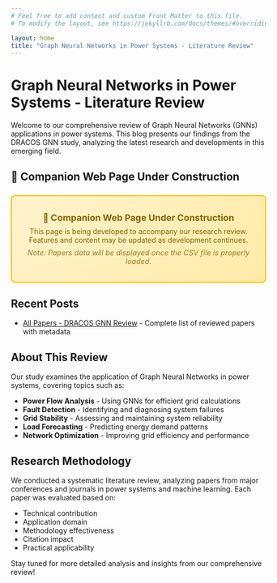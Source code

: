 ```yaml
---
# Feel free to add content and custom Front Matter to this file.
# To modify the layout, see https://jekyllrb.com/docs/themes/#overriding-theme-defaults

layout: home
title: "Graph Neural Networks in Power Systems - Literature Review"
---
```


# Graph Neural Networks in Power Systems - Literature Review

Welcome to our comprehensive review of Graph Neural Networks (GNNs) applications in power systems. This blog presents our findings from the DRACOS GNN study, analyzing the latest research and developments in this emerging field.

## 🚧 **Companion Web Page Under Construction**

<div class="construction-banner">
  <p><strong>🚧 Companion Web Page Under Construction</strong></p>
  <p>This page is being developed to accompany our research review. Features and content may be updated as development continues.</p>
  <p><em>Note: Papers data will be displayed once the CSV file is properly loaded.</em></p>
</div>

## Recent Posts

- [All Papers - DRACOS GNN Review](/all-papers.html) - Complete list of reviewed papers with metadata

## About This Review

Our study examines the application of Graph Neural Networks in power systems, covering topics such as:

- **Power Flow Analysis** - Using GNNs for efficient grid calculations
- **Fault Detection** - Identifying and diagnosing system failures
- **Grid Stability** - Assessing and maintaining system reliability
- **Load Forecasting** - Predicting energy demand patterns
- **Network Optimization** - Improving grid efficiency and performance

## Research Methodology

We conducted a systematic literature review, analyzing papers from major conferences and journals in power systems and machine learning. Each paper was evaluated based on:

- Technical contribution
- Application domain
- Methodology effectiveness
- Citation impact
- Practical applicability

Stay tuned for more detailed analysis and insights from our comprehensive review!

<style>
.construction-banner {
  background: linear-gradient(135deg, #fff3cd 0%, #ffeaa7 100%);
  border: 2px solid #ffc107;
  border-radius: 8px;
  padding: 1.5rem;
  margin: 1.5rem 0;
  text-align: center;
  box-shadow: 0 2px 8px rgba(255, 193, 7, 0.2);
}

.construction-banner p {
  margin: 0.5rem 0;
  color: #856404;
}

.construction-banner p:first-child {
  font-size: 1.1rem;
  font-weight: 600;
}

.construction-banner p:last-child {
  font-size: 0.9rem;
  opacity: 0.8;
}
</style>
